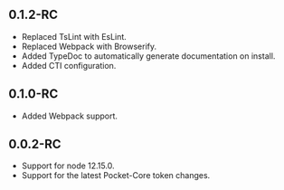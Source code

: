 ## 0.1.2-RC
- Replaced TsLint with EsLint.
- Replaced Webpack with Browserify.
- Added TypeDoc to automatically generate documentation on install.
- Added CTI configuration.

## 0.1.0-RC
- Added Webpack support.

## 0.0.2-RC
- Support for node 12.15.0.
- Support for the latest Pocket-Core token changes.
